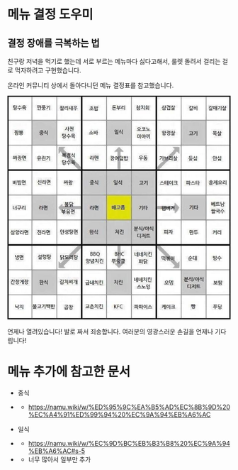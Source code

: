 # 메뉴 결정 도우미

## 결정 장애를 극복하는 법

친구랑 저녁을 먹기로 했는데 서로 부르는 메뉴마다 싫다고해서, 룰렛 돌려서 걸리는 걸로 먹자하려고 구현했습니다.

온라인 커뮤니티 상에서 돌아다니던 메뉴 결정표를 참고했습니다.

![메뉴 결정표](images/motive.jpg)

언제나 열려있습니다! 발로 짜서 죄송합니다. 여러분의 영광스러운 손길을 언제나 기다립니다!

# 메뉴 추가에 참고한 문서

- 중식
- - https://namu.wiki/w/%ED%95%9C%EA%B5%AD%EC%8B%9D%20%EC%A4%91%ED%99%94%20%EC%9A%94%EB%A6%AC

- 일식
- - https://namu.wiki/w/%EC%9D%BC%EB%B3%B8%20%EC%9A%94%EB%A6%AC#s-5
- - 너무 많아서 일부만 추가

